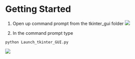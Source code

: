 # Getting Started

1. Open up command prompt from the tkinter_gui folder
![](https://github.com/sgoldenlab/tkinter_test/blob/master/images/cd.PNG)

2. In the command prompt type
```
python Launch_tkinter_GUI.py
```
![](https://github.com/sgoldenlab/tkinter_test/blob/master/images/launch_gui.PNG)
